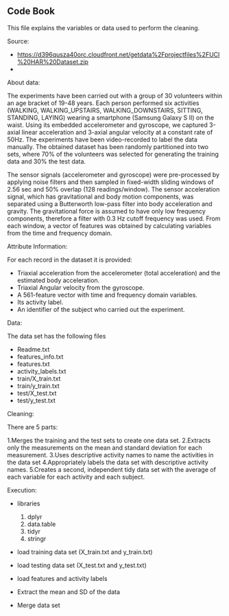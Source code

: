 ## Code Book

This file explains the variables or data used to perform the cleaning. 

Source:

-  https://d396qusza40orc.cloudfront.net/getdata%2Fprojectfiles%2FUCI%20HAR%20Dataset.zip
- 

About data:

The experiments have been carried out with a group of 30 volunteers within an age bracket of 19-48 years. 
Each person performed six activities (WALKING, WALKING_UPSTAIRS, WALKING_DOWNSTAIRS, SITTING, STANDING, LAYING) wearing a smartphone (Samsung Galaxy S II) on the waist.
Using its embedded accelerometer and gyroscope, we captured 3-axial linear acceleration and 3-axial angular velocity at a constant rate of 50Hz. 
The experiments have been video-recorded to label the data manually. The obtained dataset has been randomly partitioned into two sets, where 70% of the volunteers was selected for generating the training data and 30% the test data. 

The sensor signals (accelerometer and gyroscope) were pre-processed by applying noise filters and then sampled in fixed-width sliding windows of 2.56 sec and 50% overlap (128 readings/window).
The sensor acceleration signal, which has gravitational and body motion components, was separated using a Butterworth low-pass filter into body acceleration and gravity. 
The gravitational force is assumed to have only low frequency components, therefore a filter with 0.3 Hz cutoff frequency was used. From each window, a vector of features was obtained by calculating variables from the time and frequency domain.

Attribute Information:

For each record in the dataset it is provided: 
- Triaxial acceleration from the accelerometer (total acceleration) and the estimated body acceleration. 
- Triaxial Angular velocity from the gyroscope. 
- A 561-feature vector with time and frequency domain variables. 
- Its activity label. 
- An identifier of the subject who carried out the experiment.

Data:

The data set has the following files 

- Readme.txt
- features_info.txt
- features.txt
- activity_labels.txt
- train/X_train.txt
- train/y_train.txt
- test/X_test.txt
- test/y_test.txt

Cleaning:

There are 5 parts:

1.Merges the training and the test sets to create one data set.
2.Extracts only the measurements on the mean and standard deviation for each measurement.
3.Uses descriptive activity names to name the activities in the data set
4.Appropriately labels the data set with descriptive activity names.
5.Creates a second, independent tidy data set with the average of each variable for each activity and each subject.

Execution:

- libraries
    1. dplyr
    2. data.table
    3. tidyr
    4. stringr

- load training data set (X_train.txt and y_train.txt)
- load testing data set (X_test.txt and y_test.txt)
- load features and activity labels
- Extract the mean and SD of the data
- Merge data set



